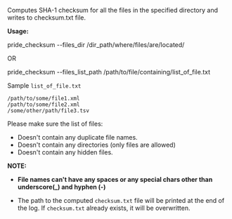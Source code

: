 Computes SHA-1 checksum for all the files in the specified directory and writes to checksum.txt file.

**Usage:**

pride_checksum --files_dir /dir_path/where/files/are/located/

OR

pride_checksum --files_list_path /path/to/file/containing/list_of_file.txt

Sample `list_of_file.txt`
```
/path/to/some/file1.xml
/path/to/some/file2.xml
/some/other/path/file3.tsv
```
Please make sure the list of files:
* Doesn't contain any duplicate file names.
* Doesn't contain any directories (only files are allowed)
* Doesn't contain any hidden files.

**NOTE:**
* **File names can't have any spaces or any special chars other than underscore(_) and hyphen (-)**

* The path to the computed `checksum.txt` file will be printed at the end of the log. If `checksum.txt` already exists, it will be overwritten. 